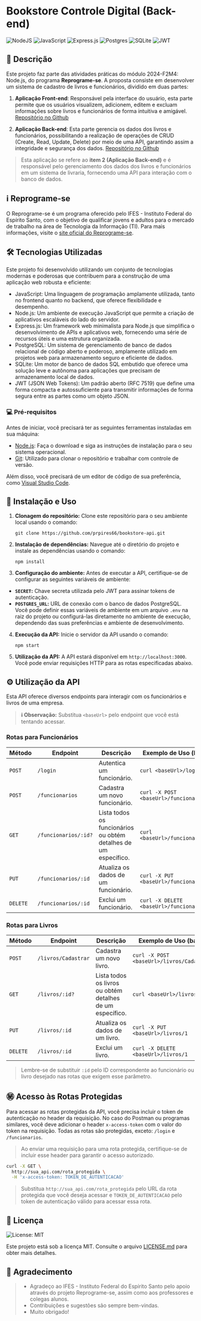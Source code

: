 # Bookstore Controle Digital (Back-end)

![NodeJS](https://img.shields.io/badge/node.js-6DA55F?style=for-the-badge&logo=node.js&logoColor=white)
![JavaScript](https://img.shields.io/badge/javascript-%23323330.svg?style=for-the-badge&logo=javascript&logoColor=%23F7DF1E)
![Express.js](https://img.shields.io/badge/express.js-%23404d59.svg?style=for-the-badge&logo=express&logoColor=%2361DAFB)
![Postgres](https://img.shields.io/badge/postgres-%23316192.svg?style=for-the-badge&logo=postgresql&logoColor=white)
![SQLite](https://img.shields.io/badge/sqlite-%2307405e.svg?style=for-the-badge&logo=sqlite&logoColor=white)
![JWT](https://img.shields.io/badge/JWT-black?style=for-the-badge&logo=JSON%20web%20tokens)

## 🚀 Descrição

Este projeto faz parte das atividades práticas do módulo 2024-F2M4: Node.js, do programa **Reprograme-se**. A proposta consiste em desenvolver um sistema de cadastro de livros e funcionários, dividido em duas partes:

1. **Aplicação Front-end**: Responsável pela interface do usuário, esta parte permite que os usuários visualizem, adicionem, editem e excluam informações sobre livros e funcionários de forma intuitiva e amigável. [Repositório no Github](https://github.com/prpires66/bookstore-front)

2. **Aplicação Back-end**: Esta parte gerencia os dados dos livros e funcionários, possibilitando a realização de operações de CRUD (Create, Read, Update, Delete) por meio de uma API, garantindo assim a integridade e segurança dos dados. [Repositório no Github](https://github.com/prpires66/bookstore-api)

> Esta aplicação se refere ao **item 2 (Aplicação Back-end)** e é responsável pelo gerenciamento dos dados dos livros e funcionários em um sistema de livraria, fornecendo uma API para interação com o banco de dados.

## ℹ️ Reprograme-se

O Reprograme-se é um programa oferecido pelo IFES - Instituto Federal do Espírito Santo, com o objetivo de qualificar jovens e adultos para o mercado de trabalho na área de Tecnologia da Informação (TI). Para mais informações, visite o [site oficial do Reprograme-se](https://reprograme-se.org.br/).

## 🛠️ Tecnologias Utilizadas

Este projeto foi desenvolvido utilizando um conjunto de tecnologias modernas e poderosas que contribuem para a construção de uma aplicação web robusta e eficiente:

- JavaScript: Uma linguagem de programação amplamente utilizada, tanto no frontend quanto no backend, que oferece flexibilidade e desempenho.
- Node.js: Um ambiente de execução JavaScript que permite a criação de aplicativos escaláveis do lado do servidor.
- Express.js: Um framework web minimalista para Node.js que simplifica o desenvolvimento de APIs e aplicativos web, fornecendo uma série de recursos úteis e uma estrutura organizada.
- PostgreSQL: Um sistema de gerenciamento de banco de dados relacional de código aberto e poderoso, amplamente utilizado em projetos web para armazenamento seguro e eficiente de dados.
- SQLite: Um motor de banco de dados SQL embutido que oferece uma solução leve e autônoma para aplicações que precisam de armazenamento local de dados.
- JWT (JSON Web Tokens): Um padrão aberto (RFC 7519) que define uma forma compacta e autossuficiente para transmitir informações de forma segura entre as partes como um objeto JSON.

### 💻 Pré-requisitos

Antes de iniciar, você precisará ter as seguintes ferramentas instaladas em sua máquina:

- [Node.js](https://nodejs.org/): Faça o download e siga as instruções de instalação para o seu sistema operacional.
- [Git](https://git-scm.com/): Utilizado para clonar o repositório e trabalhar com controle de versão.

Além disso, você precisará de um editor de código de sua preferência, como [Visual Studio Code](https://code.visualstudio.com/).

## 🔧 Instalação e Uso

1. **Clonagem do repositório:** Clone este repositório para o seu ambiente local usando o comando:

   ```
   git clone https://github.com/prpires66/bookstore-api.git
   ```
   
3. **Instalação de dependências:** Navegue até o diretório do projeto e instale as dependências usando o comando:

   ```
   npm install
   ```
   
5. **Configuração do ambiente:** Antes de executar a API, certifique-se de configurar as seguintes variáveis de ambiente:

- **`SECRET`:** Chave secreta utilizada pelo JWT para assinar tokens de autenticação.
- **`POSTGRES_URL`:** URL de conexão com o banco de dados PostgreSQL.
Você pode definir essas variáveis de ambiente em um arquivo `.env` na raiz do projeto ou configurá-las diretamente no ambiente de execução, dependendo das suas preferências e ambiente de desenvolvimento.

4. **Execução da API:** Inicie o servidor da API usando o comando:

   ```
   npm start
   ```
   
5. **Utilização da API:** A API estará disponível em `http://localhost:3000`. Você pode enviar requisições HTTP para as rotas especificadas abaixo.


## ⚙️ Utilização da API

Esta API oferece diversos endpoints para interagir com os funcionários e livros de uma empresa.

> **:information_source: Observação:** Substitua `<baseUrl>` pelo endpoint que você está tentando acessar.

### Rotas para Funcionários

| Método | Endpoint                 | Descrição                                                     | Exemplo de Uso (bash)                      |
| ------ | ------------------------ | ------------------------------------------------------------- | ------------------------------------------ |
| `POST` | `/login`                 | Autentica um funcionário.                                     | `curl <baseUrl>/login`                     |
| `POST` | `/funcionarios`          | Cadastra um novo funcionário.                                 | `curl -X POST <baseUrl>/funcionarios`      |
| `GET`  | `/funcionarios/:id?`     | Lista todos os funcionários ou obtém detalhes de um específico. | `curl <baseUrl>/funcionarios/1`           |
| `PUT`  | `/funcionarios/:id`      | Atualiza os dados de um funcionário.                          | `curl -X PUT <baseUrl>/funcionarios/1`     |
| `DELETE` | `/funcionarios/:id`      | Exclui um funcionário.                                        | `curl -X DELETE <baseUrl>/funcionarios/1`  |

### Rotas para Livros

| Método | Endpoint                 | Descrição                                                     | Exemplo de Uso (bash)                      |
| ------ | ------------------------ | ------------------------------------------------------------- | ------------------------------------------ |
| `POST` | `/livros/Cadastrar`      | Cadastra um novo livro.                                       | `curl -X POST <baseUrl>/livros/Cadastrar`  |
| `GET`  | `/livros/:id?`           | Lista todos os livros ou obtém detalhes de um específico.     | `curl <baseUrl>/livros/1`                 |
| `PUT`  | `/livros/:id`            | Atualiza os dados de um livro.                                | `curl -X PUT <baseUrl>/livros/1`           |
| `DELETE` | `/livros/:id`            | Exclui um livro.                                              | `curl -X DELETE <baseUrl>/livros/1`        |

> Lembre-se de substituir `:id` pelo ID correspondente ao funcionário ou livro desejado nas rotas que exigem esse parâmetro.

## ㊙️ Acesso às Rotas Protegidas

Para acessar as rotas protegidas da API, você precisa incluir o token de autenticação no header da requisição. No caso do Postman ou programas similares, você deve adicionar o header `x-access-token` com o valor do token na requisição. Todas as rotas são protegidas, exceto: `/login` e `/funcionarios`.

> Ao enviar uma requisição para uma rota protegida, certifique-se de incluir esse header para garantir o acesso autorizado.

```bash
curl -X GET \
  http://sua_api.com/rota_protegida \
  -H 'x-access-token: TOKEN_DE_AUTENTICACAO'
```

> Substitua `http://sua_api.com/rota_protegida` pelo URL da rota protegida que você deseja acessar e `TOKEN_DE_AUTENTICACAO` pelo token de autenticação válido para acessar essa rota.

## 📄 Licença

![License: MIT](https://img.shields.io/github/license/prpires66/nlw-esports?style=for-the-badge)

Este projeto está sob a licença MIT. Consulte o arquivo [LICENSE.md](https://github.com/prpires66/bookstore-api/blob/main/LICENSE) para obter mais detalhes.

## 🙏 Agradecimento

> - Agradeço ao IFES - Instituto Federal do Espírito Santo pelo apoio através do projeto Reprograme-se, assim como aos professores e colegas alunos.
> - Contribuições e sugestões são sempre bem-vindas.
> - Muito obrigado!
